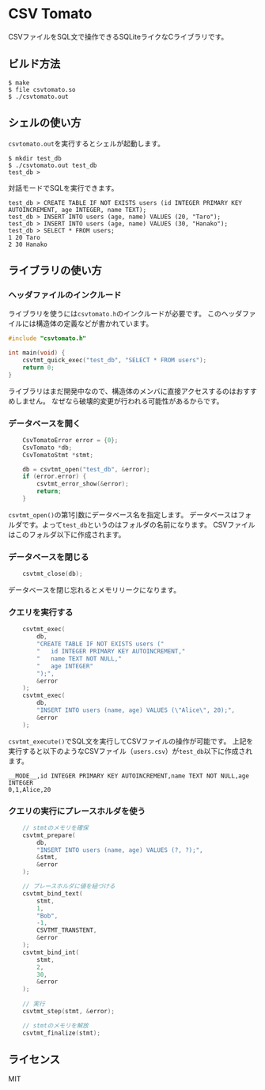 # CSV Tomato

CSVファイルをSQL文で操作できるSQLiteライクなCライブラリです。

## ビルド方法

```
$ make
$ file csvtomato.so
$ ./csvtomato.out
```

## シェルの使い方

`csvtomato.out`を実行するとシェルが起動します。

```
$ mkdir test_db
$ ./csvtomato.out test_db
test_db > 
```

対話モードでSQLを実行できます。

```
test_db > CREATE TABLE IF NOT EXISTS users (id INTEGER PRIMARY KEY AUTOINCREMENT, age INTEGER, name TEXT);
test_db > INSERT INTO users (age, name) VALUES (20, "Taro");
test_db > INSERT INTO users (age, name) VALUES (30, "Hanako");
test_db > SELECT * FROM users;
1 20 Taro
2 30 Hanako
```

## ライブラリの使い方

### ヘッダファイルのインクルード

ライブラリを使うには`csvtomato.h`のインクルードが必要です。
このヘッダファイルには構造体の定義などが書かれています。

```c
#include "csvtomato.h"

int main(void) {
	csvtmt_quick_exec("test_db", "SELECT * FROM users");
	return 0;
}
```

ライブラリはまだ開発中なので、構造体のメンバに直接アクセスするのはおすすめしません。
なぜなら破壊的変更が行われる可能性があるからです。

### データベースを開く

```c
	CsvTomatoError error = {0};
	CsvTomato *db;
	CsvTomatoStmt *stmt;

	db = csvtmt_open("test_db", &error);
	if (error.error) {
		csvtmt_error_show(&error);
		return;
	}
```

`csvtmt_open()`の第1引数にデータベース名を指定します。
データベースはフォルダです。よって`test_db`というのはフォルダの名前になります。
CSVファイルはこのフォルダ以下に作成されます。

### データベースを閉じる

```c
	csvtmt_close(db);
```

データベースを閉じ忘れるとメモリリークになります。

### クエリを実行する

```c
	csvtmt_exec(
		db,
		"CREATE TABLE IF NOT EXISTS users ("
		"	id INTEGER PRIMARY KEY AUTOINCREMENT,"
		"	name TEXT NOT NULL,"
		"	age INTEGER"
		");",
		&error
	);
	csvtmt_exec(
		db,
		"INSERT INTO users (name, age) VALUES (\"Alice\", 20);",
		&error
	);
```

`csvtmt_execute()`でSQL文を実行してCSVファイルの操作が可能です。
上記を実行すると以下のようなCSVファイル（`users.csv`）が`test_db`以下に作成されます。

```csv
__MODE__,id INTEGER PRIMARY KEY AUTOINCREMENT,name TEXT NOT NULL,age INTEGER
0,1,Alice,20
```

### クエリの実行にプレースホルダを使う

```c
	// stmtのメモリを確保
	csvtmt_prepare(
		db,
		"INSERT INTO users (name, age) VALUES (?, ?);",
		&stmt,
		&error
	);

	// プレースホルダに値を紐づける
	csvtmt_bind_text(
		stmt,
		1,
		"Bob",
		-1,
		CSVTMT_TRANSTENT,
		&error
	);
	csvtmt_bind_int(
		stmt,
		2,
		30,
		&error
	);
	
	// 実行
	csvtmt_step(stmt, &error);

	// stmtのメモリを解放
	csvtmt_finalize(stmt);
```

## ライセンス

MIT
